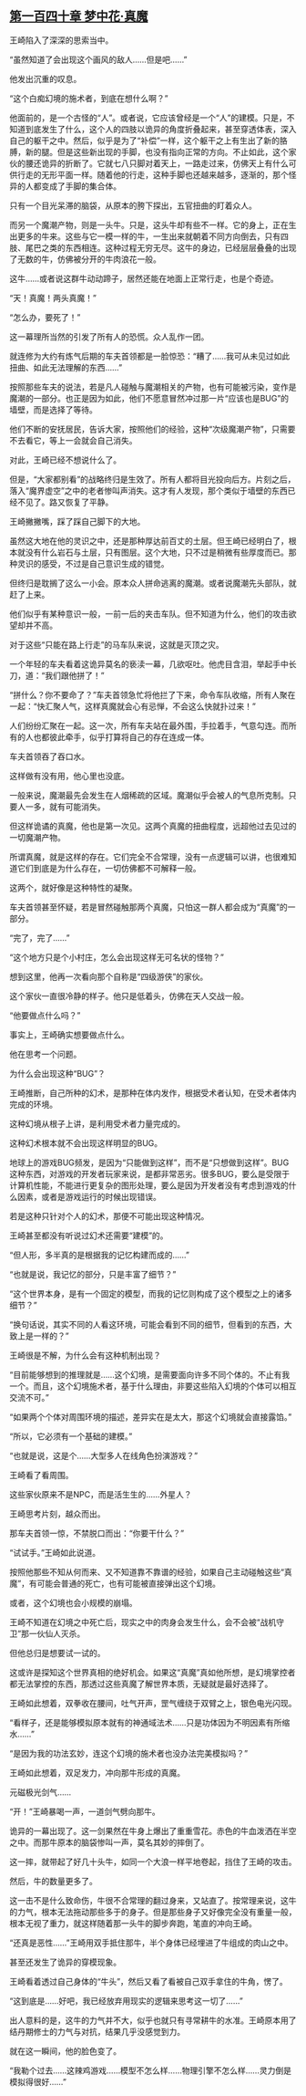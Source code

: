 ## [第一百四十章 梦中花·真魔](https://www.xxbiquge.com/11_11207/9242977.html)


  王崎陷入了深深的思索当中。

  “虽然知道了会出现这个画风的敌人……但是吧……”

  他发出沉重的叹息。

  “这个白痴幻境的施术者，到底在想什么啊？”

  他面前的，是一个古怪的“人”。或者说，它应该曾经是一个“人”的建模。只是，不知道到底发生了什么，这个人的四肢以诡异的角度折叠起来，甚至穿透体表，深入自己的躯干之中。然后，似乎是为了“补偿”一样，这个躯干之上有生出了新的胳膊，新的腿。但是这些新出现的手脚，也没有指向正常的方向。不止如此，这个家伙的腰还诡异的折断了。它就七八只脚对着天上，一路走过来，仿佛天上有什么可供行走的无形平面一样。随着他的行走，这种手脚也还越来越多，逐渐的，那个怪异的人都变成了手脚的集合体。

  只有一个目光呆滞的脑袋，从原本的胯下探出，五官扭曲的盯着众人。

  而另一个魔潮产物，则是一头牛。只是，这头牛却有些不一样。它的身上，正在生出更多的牛来。这些与它一模一样的牛，一生出来就朝着不同方向倒去，只有四肢、尾巴之类的东西相连。这种过程无穷无尽。这牛的身边，已经层层叠叠的出现了无数的牛，仿佛被分开的牛肉浪花一般。

  这牛……或者说这群牛动动蹄子，居然还能在地面上正常行走，也是个奇迹。

  “天！真魔！两头真魔！”

  “怎么办，要死了！”

  这一幕理所当然的引发了所有人的恐慌。众人乱作一团。

  就连修为大约有炼气后期的车夫首领都是一脸惊恐：“糟了……我可从未见过如此扭曲、如此无法理解的东西……”

  按照那些车夫的说法，若是凡人碰触与魔潮相关的产物，也有可能被污染，变作是魔潮的一部分。也正是因为如此，他们不愿意冒然冲过那一片“应该也是BUG”的墙壁，而是选择了等待。

  他们不断的安抚居民，告诉大家，按照他们的经验，这种“次级魔潮产物”，只需要不去看它，等上一会就会自己消失。

  对此，王崎已经不想说什么了。

  但是，“大家都别看”的战略终归是生效了。所有人都将目光投向后方。片刻之后，落入“魔界虚空”之中的老者惨叫声消失。这才有人发现，那个类似于墙壁的东西已经不见了。路又恢复了平静。

  王崎撇撇嘴，踩了踩自己脚下的大地。

  虽然这大地在他的灵识之中，还是那种厚达前百丈的土层。但王崎已经明白了，根本就没有什么岩石与土层，只有图层。这个大地，只不过是稍微有些厚度而已。那种灵识的感受，不过是自己意识生成的错觉。

  但终归是耽搁了这么一小会。原本众人拼命逃离的魔潮。或者说魔潮先头部队，就赶了上来。

  他们似乎有某种意识一般，一前一后的夹击车队。但不知道为什么，他们的攻击欲望却并不高。

  对于这些“只能在路上行走”的马车队来说，这就是灭顶之灾。

  一个年轻的车夫看着这诡异莫名的亵渎一幕，几欲呕吐。他虎目含泪，举起手中长刀，道：“我们跟他拼了！”

  “拼什么？你不要命了？”车夫首领急忙将他拦了下来，命令车队收缩，所有人聚在一起：“快汇聚人气，这样真魔就会心有忌惮，不会这么快就扑过来！”

  人们纷纷汇聚在一起。这一次，所有车夫站在最外围，手拉着手，气意勾连。而所有的人也都彼此牵手，似乎打算将自己的存在连成一体。

  车夫首领吞了吞口水。

  这样做有没有用，他心里也没底。

  一般来说，魔潮最先会发生在人烟稀疏的区域。魔潮似乎会被人的气息所克制。只要人一多，就有可能消失。

  但这样诡谲的真魔，他也是第一次见。这两个真魔的扭曲程度，远超他过去见过的一切魔潮产物。

  所谓真魔，就是这样的存在。它们完全不合常理，没有一点逻辑可以讲，也很难知道它们到底是为什么存在，一切仿佛都不可解释一般。

  这两个，就好像是这种特性的凝聚。

  车夫首领甚至怀疑，若是冒然碰触那两个真魔，只怕这一群人都会成为“真魔”的一部分。

  “完了，完了……”

  “这个地方只是个小村庄，怎么会出现这样无可名状的怪物？”

  想到这里，他再一次看向那个自称是“四级游侠”的家伙。

  这个家伙一直很冷静的样子。他只是低着头，仿佛在天人交战一般。

  “他要做点什么吗？”

  事实上，王崎确实想要做点什么。

  他在思考一个问题。

  为什么会出现这种“BUG”？

  王崎推断，自己所种的幻术，是那种在体内发作，根据受术者认知，在受术者体内完成的环境。

  这种幻境从根子上讲，是利用受术者力量完成的。

  这种幻术根本就不会出现这样明显的BUG。

  地球上的游戏BUG频发，是因为“只能做到这样”，而不是“只想做到这样”。BUG这种东西，对游戏的开发者玩家来说，是都非常恶劣。很多BUG，要么是受限于计算机性能，不能进行更复杂的图形处理，要么是因为开发者没有考虑到游戏的什么因素，或者是游戏运行的时候出现错误。

  若是这种只针对个人的幻术，那便不可能出现这种情况。

  王崎甚至都没有听说过幻术还需要“建模”的。

  “但人形，多半真的是根据我的记忆构建而成的……”

  “也就是说，我记忆的部分，只是丰富了细节？”

  “这个世界本身，是有一个固定的模型，而我的记忆则构成了这个模型之上的诸多细节？”

  “换句话说，其实不同的人看这环境，可能会看到不同的细节，但看到的东西，大致上是一样的？”

  王崎很是不解，为什么会有这种机制出现？

  “目前能够想到的推理就是……这个幻境，是需要面向许多不同个体的。不止有我一个。而且，这个幻境施术者，基于什么理由，非要这些陷入幻境的个体可以相互交流不可。”

  “如果两个个体对周围环境的描述，差异实在是太大，那这个幻境就会直接露馅。”

  “所以，它必须有一个基础的建模。”

  “也就是说，这是个……大型多人在线角色扮演游戏？”

  王崎看了看周围。

  这些家伙原来不是NPC，而是活生生的……外星人？

  王崎思考片刻，越众而出。

  那车夫首领一惊，不禁脱口而出：“你要干什么？”

  “试试手。”王崎如此说道。

  按照他那些不知从何而来、又不知道靠不靠谱的经验，如果自己主动碰触这些“真魔”，有可能会普通的死亡，也有可能被直接弹出这个幻境。

  或者，这个幻境也会小规模的崩塌。

  王崎不知道在幻境之中死亡后，现实之中的肉身会发生什么，会不会被“战机守卫”那一伙仙人灭杀。

  但他总归是想要试一试的。

  这或许是探知这个世界真相的绝好机会。如果这“真魔”真如他所想，是幻境掌控者都无法掌控的东西，那透过这些真魔了解世界本质，无疑就是最好选择了。

  王崎如此想着，双拳收在腰间，吐气开声，罡气缠绕于双臂之上，银色电光闪现。

  “看样子，还是能够模拟原本就有的神通域法术……只是功体因为不明因素有所缩水……”

  “是因为我的功法玄妙，连这个幻境的施术者也没办法完美模拟吗？”

  王崎如此想着，双足发力，冲向那牛形成的真魔。

  元磁极光剑气……

  “开！”王崎暴喝一声，一道剑气劈向那牛。

  诡异的一幕出现了。这一剑果然在牛身上爆出了重重雪花。赤色的牛血泼洒在半空之中。而那牛原本的脑袋惨叫一声，莫名其妙的摔倒了。

  这一摔，就带起了好几十头牛，如同一个大浪一样平地卷起，挡住了王崎的攻击。

  然后，牛的数量更多了。

  这一击不是什么致命伤，牛很不合常理的翻过身来，又站直了。按常理来说，这牛的力气，根本无法拖动那些多于的身子。但是那些身子又好像完全没有重量一般，根本无视了重力，就这样随着那一头牛的脚步奔跑，笔直的冲向王崎。

  “还真是恶性……”王崎用双手抵住那牛，半个身体已经埋进了牛组成的肉山之中。

  甚至还发生了诡异的穿模现象。

  王崎看着透过自己身体的“牛头”，然后又看了看被自己双手拿住的牛角，愣了。

  “这到底是……好吧，我已经放弃用现实的逻辑来思考这一切了……”

  出人意料的是，这牛的力气并不大，似乎也就只有寻常耕牛的水准。王崎原本用了结丹期修士的力气与对抗，结果几乎没感觉到力。

  就在这一瞬间，他的脸色变了。

  “我勒个过去……这辣鸡游戏……模型不怎么样……物理引擎不怎么样……灵力倒是模拟得很好……”
